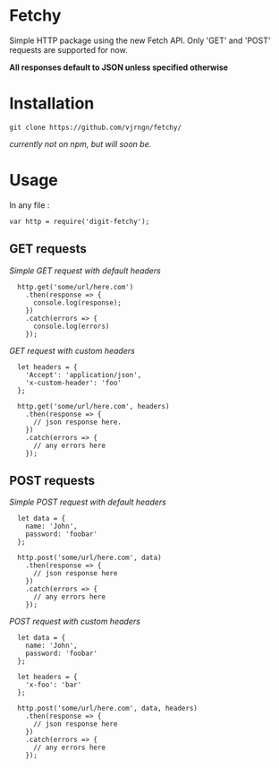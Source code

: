 # Fetchy
Simple HTTP package using the new Fetch API. 
Only 'GET' and 'POST' requests are supported for now.

**All responses default to JSON unless specified otherwise**

# Installation
	
	git clone https://github.com/vjrngn/fetchy/

*currently not on npm, but will soon be.*

# Usage
In any file :
	
	var http = require('digit-fetchy');

## GET requests

*Simple GET request with default headers*
	  
	  http.get('some/url/here.com')
	    .then(response => {
	      console.log(response);
	    })
	    .catch(errors => {
	      console.log(errors)
	    });
  
*GET request with custom headers*
	  
	  let headers = {
	    'Accept': 'application/json',
	    'x-custom-header': 'foo'
	  };
	
	  http.get('some/url/here.com', headers)
	    .then(response => {
	      // json response here.
	    })
	    .catch(errors => {
	      // any errors here
	    });

## POST requests

*Simple POST request with default headers*
	  
	  let data = {
	    name: 'John',
	    password: 'foobar'
	  };
	  
	  http.post('some/url/here.com', data)
	    .then(response => {
	      // json response here
	    })
	    .catch(errors => {
	      // any errors here
	    });

*POST request with custom headers*
	  
	  let data = {
	    name: 'John',
	    password: 'foobar'
	  };
	  
	  let headers = {
	    'x-foo': 'bar'
	  };
	  
	  http.post('some/url/here.com', data, headers)
	    .then(response => {
	      // json response here
	    })
	    .catch(errors => {
	      // any errors here
	    });

